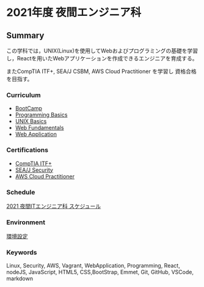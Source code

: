 # 2021年度 夜間エンジニア科

## Summary

この学科では，UNIX(Linux)を使用してWebおよびプログラミングの基礎を学習し，Reactを用いたWebアプリケーションを作成できるエンジニアを育成する。

またCompTIA ITF+, SEA/J CSBM, AWS Cloud Practitioner を学習し 資格合格を目指す。

### Curriculum

- [BootCamp](./docs/bootcamp.md)
- [Programming Basics](./docs/programmingbasics.md)
- [UNIX Basics](./docs/unixbasics.md)
- [Web Fundamentals](./docs/webfundamentals.md)
- [Web Application](./docs/webapplication.md)

### Certifications

- [CompTIA ITF+](https://www.comptia.jp/certif/core/comptia_itf/)
- [SEA/J Security](http://www.sea-j.net/curriculum/basic.html)
- [AWS Cloud Practitioner](https://aws.amazon.com/jp/certification/certified-cloud-practitioner/)

### Schedule

[2021 夜間ITエンジニア科 スケジュール](https://calendar.google.com/calendar/embed?src=c_classroomd08e6672%40group.calendar.google.com&ctz=Asia%2FTokyo)

### Environment

[環境設定](./contents/settings/index.md)

### Keywords

Linux, Security, AWS, Vagrant, WebApplication, Programming, React, nodeJS, JavaScript, HTML5, CSS,BootStrap, Emmet, Git, GitHub, VSCode, markdown
